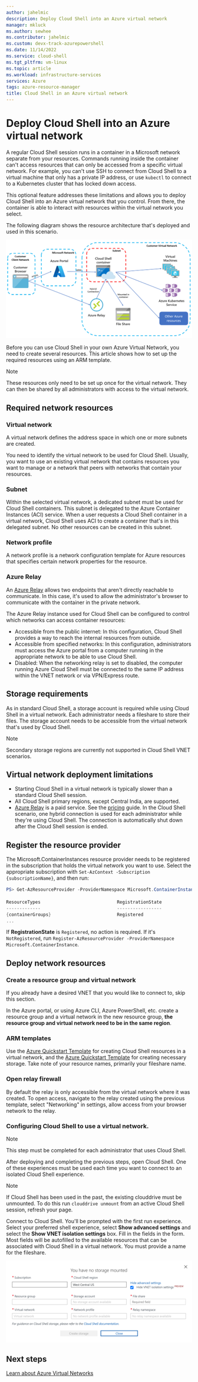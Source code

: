 ```yaml
---
author: jahelmic
description: Deploy Cloud Shell into an Azure virtual network
manager: mkluck
ms.author: sewhee
ms.contributor: jahelmic
ms.custom: devx-track-azurepowershell
ms.date: 11/14/2022
ms.service: cloud-shell
ms.tgt_pltfrm: vm-linux
ms.topic: article
ms.workload: infrastructure-services
services: Azure
tags: azure-resource-manager
title: Cloud Shell in an Azure virtual network
---
```


# Deploy Cloud Shell into an Azure virtual network

A regular Cloud Shell session runs in a container in a Microsoft network separate from your
resources. Commands running inside the container can't access resources that can only be accessed
from a specific virtual network. For example, you can't use SSH to connect from Cloud Shell to a
virtual machine that only has a private IP address, or use `kubectl` to connect to a Kubernetes
cluster that has locked down access.

This optional feature addresses these limitations and allows you to deploy Cloud Shell into an Azure
virtual network that you control. From there, the container is able to interact with resources
within the virtual network you select.

The following diagram shows the resource architecture that's deployed and used in this scenario.

![Illustrates the Cloud Shell isolated VNET architecture.][06]

Before you can use Cloud Shell in your own Azure Virtual Network, you need to create several
resources. This article shows how to set up the required resources using an ARM template.

> [!NOTE]
> These resources only need to be set up once for the virtual network. They can then be shared by
> all administrators with access to the virtual network.

## Required network resources

### Virtual network

A virtual network defines the address space in which one or more subnets are created.

You need to identify the virtual network to be used for Cloud Shell. Usually, you want to use an
existing virtual network that contains resources you want to manage or a network that peers with
networks that contain your resources.

### Subnet

Within the selected virtual network, a dedicated subnet must be used for Cloud Shell containers.
This subnet is delegated to the Azure Container Instances (ACI) service. When a user requests a
Cloud Shell container in a virtual network, Cloud Shell uses ACI to create a container that's in
this delegated subnet. No other resources can be created in this subnet.

### Network profile

A network profile is a network configuration template for Azure resources that specifies certain
network properties for the resource.

### Azure Relay

An [Azure Relay][01] allows two endpoints that aren't directly reachable to communicate. In this
case, it's used to allow the administrator's browser to communicate with the container in the
private network.

The Azure Relay instance used for Cloud Shell can be configured to control which networks can access
container resources:

- Accessible from the public internet: In this configuration, Cloud Shell provides a way to reach
  the internal resources from outside.
- Accessible from specified networks: In this configuration, administrators must access the Azure
  portal from a computer running in the appropriate network to be able to use Cloud Shell.
- Disabled: When the networking relay is set to disabled, the computer running Azure Cloud Shell
  must be connected to the same IP address within the VNET network or via VPN/Express route.

## Storage requirements

As in standard Cloud Shell, a storage account is required while using Cloud Shell in a virtual
network. Each administrator needs a fileshare to store their files. The storage account needs to be
accessible from the virtual network that's used by Cloud Shell.

> [!NOTE]
> Secondary storage regions are currently not supported in Cloud Shell VNET scenarios.

## Virtual network deployment limitations

- Starting Cloud Shell in a virtual network is typically slower than a standard Cloud Shell session.
- All Cloud Shell primary regions, except Central India, are supported.
- [Azure Relay][01] is a paid service. See the [pricing][04] guide. In the Cloud Shell scenario, one
  hybrid connection is used for each administrator while they're using Cloud Shell. The connection
  is automatically shut down after the Cloud Shell session is ended.

## Register the resource provider

The Microsoft.ContainerInstances resource provider needs to be registered in the subscription that
holds the virtual network you want to use. Select the appropriate subscription with
`Set-AzContext -Subscription {subscriptionName}`, and then run:

```powershell
PS> Get-AzResourceProvider -ProviderNamespace Microsoft.ContainerInstance | select ResourceTypes,RegistrationState

ResourceTypes                             RegistrationState
-------------                             -----------------
{containerGroups}                         Registered
...
```

If **RegistrationState** is `Registered`, no action is required. If it's `NotRegistered`, run
`Register-AzResourceProvider -ProviderNamespace Microsoft.ContainerInstance`.

## Deploy network resources

### Create a resource group and virtual network

If you already have a desired VNET that you would like to connect to, skip this section.

In the Azure portal, or using Azure CLI, Azure PowerShell, etc. create a resource group and a
virtual network in the new resource group, **the resource group and virtual network need to be in
the same region**.

### ARM templates

Use the [Azure Quickstart Template][03] for creating Cloud Shell resources in a virtual network,
and the [Azure Quickstart Template][05] for creating necessary storage. Take note of your resource
names, primarily your fileshare name.

### Open relay firewall

By default the relay is only accessible from the virtual network where it was created. To open
access, navigate to the relay created using the previous template, select "Networking" in settings,
allow access from your browser network to the relay.

### Configuring Cloud Shell to use a virtual network.

> [!NOTE]
> This step must be completed for each administrator that uses Cloud Shell.

After deploying and completing the previous steps, open Cloud Shell. One of these experiences must
be used each time you want to connect to an isolated Cloud Shell experience.

> [!NOTE]
> If Cloud Shell has been used in the past, the existing clouddrive must be unmounted. To do this
> run `clouddrive unmount` from an active Cloud Shell session, refresh your page.

Connect to Cloud Shell. You'll be prompted with the first run experience. Select your preferred
shell experience, select **Show advanced settings** and select the **Show VNET isolation settings**
box. Fill in the fields in the form. Most fields will be autofilled to the available resources that
can be associated with Cloud Shell in a virtual network. You must provide a name for the fileshare.

![Illustrates the Cloud Shell isolated VNET first experience settings.][07]

## Next steps

[Learn about Azure Virtual Networks][02]

<!-- link references -->
[01]: ../azure-relay/relay-what-is-it.md
[02]: ../virtual-network/virtual-networks-overview.md
[03]: https://aka.ms/cloudshell/docs/vnet/template
[04]: https://azure.microsoft.com/pricing/details/service-bus/
[05]: https://azure.microsoft.com/resources/templates/cloud-shell-vnet-storage/
[06]: media/private-vnet/data-diagram.png
[07]: media/private-vnet/vnet-settings.png
